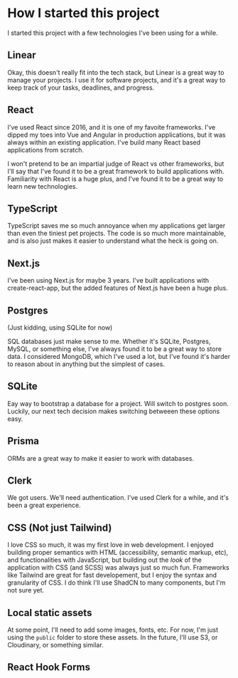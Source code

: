 # How I started this project

I started this project with a few technologies I've been using for a while.

## Linear

Okay, this doesn't really fit into the tech stack, but Linear is a great way to manage your projects. I use it for software projects, and it's a great way to keep track of your tasks, deadlines, and progress.

## React

I've used React since 2016, and it is one of my favoite frameworks. I've dipped my toes into Vue and Angular in production applications, but it was always within an existing application. I've build many React based applications from scratch.

I won't pretend to be an impartial judge of React vs other frameworks, but I'll say that I've found it to be a great framework to build applications with. Familiarity with React is a huge plus, and I've found it to be a great way to learn new technologies.

## TypeScript

TypeScript saves me so much annoyance when my applications get larger than even the tiniest pet projects. The code is so much more maintainable, and is also just makes it easier to understand what the heck is going on.

## Next.js

I've been using Next.js for maybe 3 years. I've built applications with create-react-app, but the added features of Next.js have been a huge plus.

## Postgres

(Just kidding, using SQLite for now)

SQL databases just make sense to me. Whether it's SQLite, Postgres, MySQL, or something else, I've always found it to be a great way to store data. I considered MongoDB, which I've used a lot, but I've found it's harder to reason about in anything but the simplest of cases.

## SQLite

Eay way to bootstrap a database for a project. Will switch to postgres soon. Luckily, our next tech decision makes switching betweeen these options easy.

## Prisma

ORMs are a great way to make it easier to work with databases.

## Clerk

We got users. We'll need authentication. I've used Clerk for a while, and it's been a great experience.

## CSS (Not just Tailwind)

I love CSS so much, it was my first love in web development. I enjoyed building proper semantics with HTML (accessibility, semantic markup, etc), and functionalities with JavaScript, but building out the _look_ of the application with CSS (and SCSS) was always just so much fun. Frameworks like Tailwind are great for fast developement, but I enjoy the syntax and granularity of CSS. I do think I'll use ShadCN to many components, but I'm not sure yet.

## Local static assets

At some point, I'll need to add some images, fonts, etc. For now, I'm just using the `public` folder to store these assets. In the future, I'll use S3, or Cloudinary, or something similar.

## React Hook Forms

